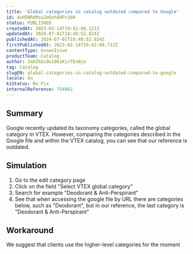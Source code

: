```yaml
---
title: 'Global categories in catalog outdated compared to Google'
id: 4vH5NRdMsuZmOohdHFn16H
status: PUBLISHED
createdAt: 2023-02-14T19:42:08.121Z
updatedAt: 2024-07-01T18:48:52.824Z
publishedAt: 2024-07-01T18:48:52.824Z
firstPublishedAt: 2023-02-14T19:42:08.712Z
contentType: knownIssue
productTeam: Catalog
author: 2mXZkbi0oi061KicTExNjo
tag: Catalog
slugEN: global-categories-in-catalog-outdated-compared-to-google
locale: en
kiStatus: No Fix
internalReference: 754062
---
```


## Summary


Google recently updated its taxonomy categories, called the global category in VTEX. However, comparing the categories described in the Google file and within the VTEX catalog, you can see that our reference is outdated.


##

## Simulation



1. Go to the edit category page
2. Click on the field "Select VTEX global category"
3. Search for example "Deodorant & Anti-Perspirant"
4. See that when accessing the google file by URL there are categories below, such as "Deodorant", but in our reference, the last category is "Deodorant & Anti-Perspirant"


##

## Workaround


We suggest that clients use the higher-level categories for the moment





